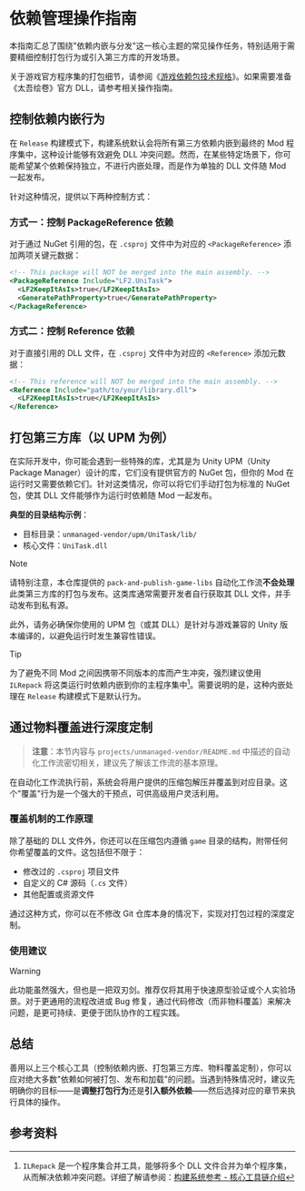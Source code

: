 # 依赖管理操作指南

本指南汇总了围绕"依赖内嵌与分发"这一核心主题的常见操作任务，特别适用于需要精细控制打包行为或引入第三方库的开发场景。

关于游戏官方程序集的打包细节，请参阅《[游戏依赖包技术规格](../reference/game-libs-packaging.md)》。如果需要准备《太吾绘卷》官方 DLL，请参考相关操作指南。

## 控制依赖内嵌行为

在 `Release` 构建模式下，构建系统默认会将所有第三方依赖内嵌到最终的 Mod 程序集中，这种设计能够有效避免 DLL 冲突问题。然而，在某些特定场景下，你可能希望某个依赖保持独立，不进行内嵌处理，而是作为单独的 DLL 文件随 Mod 一起发布。

针对这种情况，提供以下两种控制方式：

### 方式一：控制 PackageReference 依赖

对于通过 NuGet 引用的包，在 `.csproj` 文件中为对应的 `<PackageReference>` 添加两项关键元数据：

```xml
<!-- This package will NOT be merged into the main assembly. -->
<PackageReference Include="LF2.UniTask">
  <LF2KeepItAsIs>true</LF2KeepItAsIs>
  <GeneratePathProperty>true</GeneratePathProperty>
</PackageReference>
```

### 方式二：控制 Reference 依赖

对于直接引用的 DLL 文件，在 `.csproj` 文件中为对应的 `<Reference>` 添加元数据：

```xml
<!-- This reference will NOT be merged into the main assembly. -->
<Reference Include="path/to/your/library.dll">
  <LF2KeepItAsIs>true</LF2KeepItAsIs>
</Reference>
```

## 打包第三方库（以 UPM 为例）

在实际开发中，你可能会遇到一些特殊的库，尤其是为 Unity UPM（Unity Package Manager）设计的库，它们没有提供官方的 NuGet 包，但你的 Mod 在运行时又需要依赖它们。针对这类情况，你可以将它们手动打包为标准的 NuGet 包，使其 DLL 文件能够作为运行时依赖随 Mod 一起发布。

**典型的目录结构示例**：

- 目标目录：`unmanaged-vendor/upm/UniTask/lib/`
- 核心文件：`UniTask.dll`

> [!NOTE]
> 请特别注意，本仓库提供的 `pack-and-publish-game-libs` 自动化工作流**不会处理**此类第三方库的打包与发布。这类库通常需要开发者自行获取其 DLL 文件，并手动发布到私有源。
>
> 此外，请务必确保你使用的 UPM 包（或其 DLL）是针对与游戏兼容的 Unity 版本编译的，以避免运行时发生兼容性错误。

> [!TIP]
> 为了避免不同 Mod 之间因携带不同版本的库而产生冲突，强烈建议使用 `ILRepack` 将这类运行时依赖内嵌到你的主程序集中[^1]。需要说明的是，这种内嵌处理在 `Release` 构建模式下是默认行为。
>

## 通过物料覆盖进行深度定制

> **注意**：本节内容与 `projects/unmanaged-vendor/README.md` 中描述的自动化工作流密切相关，建议先了解该工作流的基本原理。

在自动化工作流执行前，系统会将用户提供的压缩包解压并覆盖到对应目录。这个"覆盖"行为是一个强大的干预点，可供高级用户灵活利用。

### 覆盖机制的工作原理

除了基础的 DLL 文件外，你还可以在压缩包内遵循 `game` 目录的结构，附带任何你希望覆盖的文件。这包括但不限于：

- 修改过的 `.csproj` 项目文件
- 自定义的 C# 源码（`.cs` 文件）
- 其他配置或资源文件

通过这种方式，你可以在不修改 Git 仓库本身的情况下，实现对打包过程的深度定制。

### 使用建议

> [!WARNING]
> 此功能虽然强大，但也是一把双刃剑。推荐仅将其用于快速原型验证或个人实验场景。对于更通用的流程改进或 Bug 修复，通过代码修改（而非物料覆盖）来解决问题，是更可持续、更便于团队协作的工程实践。

## 总结

善用以上三个核心工具（控制依赖内嵌、打包第三方库、物料覆盖定制），你可以应对绝大多数"依赖如何被打包、发布和加载"的问题。当遇到特殊情况时，建议先明确你的目标——是**调整打包行为**还是**引入额外依赖**——然后选择对应的章节来执行具体的操作。

## 参考资料

[^1]: `ILRepack` 是一个程序集合并工具，能够将多个 DLL 文件合并为单个程序集，从而解决依赖冲突问题。详细了解请参阅：[构建系统参考 - 核心工具链介绍](../reference/build-system.md#核心工具链介绍)
